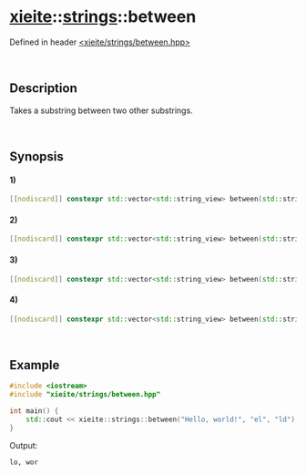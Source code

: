 # [xieite](../../xieite.md)\:\:[strings](../../strings.md)\:\:between
Defined in header [<xieite/strings/between.hpp>](../../../include/xieite/strings/between.hpp)

&nbsp;

## Description
Takes a substring between two other substrings.

&nbsp;

## Synopsis
#### 1)
```cpp
[[nodiscard]] constexpr std::vector<std::string_view> between(std::string_view string, std::string_view start, std::string_view end) noexcept;
```
#### 2)
```cpp
[[nodiscard]] constexpr std::vector<std::string_view> between(std::string_view string, std::string_view start, char end) noexcept;
```
#### 3)
```cpp
[[nodiscard]] constexpr std::vector<std::string_view> between(std::string_view string, char start, std::string_view end) noexcept;
```
#### 4)
```cpp
[[nodiscard]] constexpr std::vector<std::string_view> between(std::string_view string, char start, char end) noexcept;
```

&nbsp;

## Example
```cpp
#include <iostream>
#include "xieite/strings/between.hpp"

int main() {
    std::cout << xieite::strings::between("Hello, world!", "el", "ld") << '\n';
}
```
Output:
```
lo, wor
```
